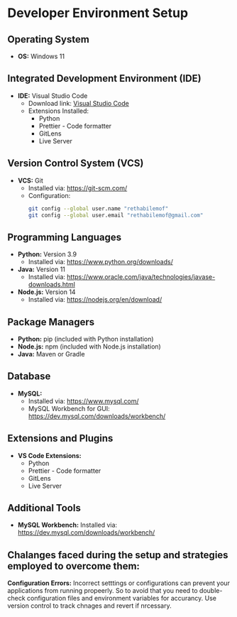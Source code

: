 
# Developer Environment Setup

## Operating System
- **OS:** Windows 11

## Integrated Development Environment (IDE)
- **IDE:** Visual Studio Code
  - Download link: [Visual Studio Code](https://code.visualstudio.com/)
  - Extensions Installed:
    - Python
    - Prettier - Code formatter
    - GitLens
    - Live Server

## Version Control System (VCS)
- **VCS:** Git
  - Installed via: https://git-scm.com/
  - Configuration:
    ```sh
    git config --global user.name "rethabilemof"
    git config --global user.email "rethabilemof@gmail.com"
    ```

## Programming Languages
- **Python:** Version 3.9
  - Installed via: https://www.python.org/downloads/
- **Java:** Version 11
  - Installed via: https://www.oracle.com/java/technologies/javase-downloads.html
- **Node.js:** Version 14
  - Installed via: https://nodejs.org/en/download/

## Package Managers
- **Python:** pip (included with Python installation)
- **Node.js:** npm (included with Node.js installation)
- **Java:** Maven or Gradle

## Database
- **MySQL:**
  - Installed via: https://www.mysql.com/
  - MySQL Workbench for GUI: https://dev.mysql.com/downloads/workbench/

## Extensions and Plugins
- **VS Code Extensions:**
  - Python
  - Prettier - Code formatter
  - GitLens
  - Live Server

## Additional Tools
- **MySQL Workbench:** Installed via: https://dev.mysql.com/downloads/workbench/
## Chalanges faced during the setup and strategies employed to overcome them:
   **Configuration Errors:** Incorrect setttings or configurations can prevent your applications from running propeerly. So to avoid that you need to double-check configuration files and environment variables for accurancy. Use version control to track chnages and revert if nrcessary.
